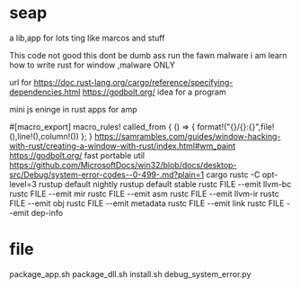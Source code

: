 # seap
a lib,app for lots ting like marcos and stuff

This code not good this 
dont be dumb ass run the fawn malware 
i am learn how to write rust for window ,malware 
ONLY

url for https://doc.rust-lang.org/cargo/reference/specifying-dependencies.html
https://godbolt.org/
idea for a program

mini js eninge in rust apps 
for amp

#[macro_export]
macro_rules! called_from {
    () => {
        format!("{}/{}:{}",file!(),line!(),column!())
    };
}
https://samrambles.com/guides/window-hacking-with-rust/creating-a-window-with-rust/index.html#wm_paint
https://godbolt.org/
fast portable util
https://github.com/MicrosoftDocs/win32/blob/docs/desktop-src/Debug/system-error-codes--0-499-.md?plain=1
cargo rustc -C opt-level=3
rustup default nightly
rustup default stable
rustc FILE --emit llvm-bc
rustc FILE --emit mir
rustc FILE --emit asm 
rustc FILE --emit llvm-ir
rustc FILE --emit obj
rustc FILE --emit metadata 
rustc FILE --emit link 
rustc FILE --emit dep-info



# file 
package_app.sh
package_dll.sh
install.sh
debug_system_error.py